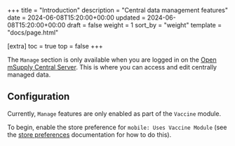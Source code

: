 +++
title = "Introduction"
description = "Central data management features"
date = 2024-06-08T15:20:00+00:00
updated = 2024-06-08T15:20:00+00:00
draft = false
weight = 1
sort_by = "weight"
template = "docs/page.html"

[extra]
toc = true
top = false
+++

The `Manage` section is only available when you are logged in on the [Open mSupply Central Server](/docs/getting_started/central). This is where you can access and edit centrally managed data.

## Configuration

Currently, `Manage` features are only enabled as part of the `Vaccine` module.

To begin, enable the store preference for `mobile: Uses Vaccine Module` (see the [store preferences](https://docs.msupply.org.nz/other_stuff:virtual_stores#preferences_tab) documentation for how to do this).
